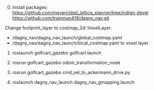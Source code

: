 0. Install packages:
https://github.com/meyerj/sbpl_lattice_planner/tree/indigo-devel
https://github.com/trainman419/dagny_nav.git

Change footprint_layer to  costmap_2d::VoxelLayer:
- /dagny_nav/dagny_nav_launch/global_costmap.yaml
- /dagny_nav/dagny_nav_launch/local_costmap.yaml to voxel layer

1. roslaunch golfcart_gazebo golfcart.launch 

2. rosrun golfcart_gazebo odom_transformation_node

3. rosrun golfcart_gazebo cmd_vel_to_ackermann_drive.py 

4. roslaunch dagny_nav_launch dagny_nav_gmapping.launch 
